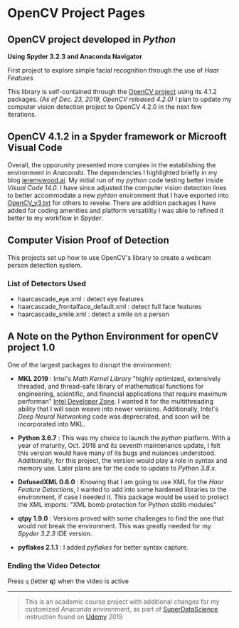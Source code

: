 # OpenCV Project Pages
## OpenCV project developed in *Python*

**Using Spyder 3.2.3 and Anaconda Navigator**

First project to explore simple facial recognition through the use of *Haar Features.*

This library is self-contained through the [OpenCV project](https://opencv.org) using its 4.1.2 packages. *(As of Dec. 23, 2019, OpenCV released 4.2.0)* I plan to update my computer vision detection project to OpenCV 4.2.0 in the next few iterations.

## OpenCV 4.1.2 in a Spyder framework or Microoft Visual Code

Overall, the opporunity presented more complex in the establishing the environment in *Anaconda.* The dependencies I highlighted briefly in my blog [jeremywood.ai](https://jeremywood.ai/python-environment-assembly-for-opencv/).
My initial run of my *python* code testing better inside *Visual Code 14.0.* I have since adjusted the computer vision detection lines to better accommodate a new *pyhton* environment that I have exported into [OpenCV_v3.txt](https://github.com/jeremywood-ai/computer-vision.github.io/blob/master/openCV_v3.1.txt) for others to reveiw. There are addition packages I have added for coding amenities and platform versatility I was able to refined it better to my workflow in *Spyder*.

## Computer Vision Proof of Detection

This projects set up how to use OpenCV's library to create a webcam person detection system.

### List of Detectors Used

- haarcascade_eye.xml                   : detect eye features
- haarcascade_frontalface_default.xml   : detect full face features
- haarcascade_smile.xml                 : detect a smile on a person

## A Note on the Python Environment for openCV project 1.0

One of the largest packages to disrupt the environment:

- **MKL 2019** : Intel's *Math Kernel Library* "highly optimized, extensively threaded, and thread-safe library of mathematical functions for engineering, scientific, and financial applications that require maximum performan" [Intel Developer Zone](https://software.intel.com/en-us/forums/intel-math-kernel-library/topic/796407). I wanted it for the multithreading ability that I will soon weave into newer versions. Additionally, Intel's *Deep Neural Networking* code was deprecrated, and soon will be incorporated into MKL.

- **Python 3.6.7** : This was my choice to launch the *python* platform. With a year of maturity, Oct. 2018 and its seventh maintenance update, I felt this version would have many of its bugs and nuiances understood. Additionally, for this project, the version would play a role in syntax and memory use. Later plans are for the code to update to *Python 3.8.x*.

- **DefusedXML 0.6.0** : Knowing that I am going to use XML for the *Haar Feature Detections*, I wanted to add into some hardened libraries to the environment, if case I needed it. This package would be used to protect the XML imports: "XML bomb protection for Python stdlib modules"

- **qtpy 1.9.0** : Versions proved with some challenges to find the one that would not break the environment. This was greatly needed for my *Spyder 3.2.3* IDE version.

- **pyflakes 2.1.1** : I added *pyflakes* for better syntax capture.

### Ending the Video Detector
Press `q` (letter **q**) when the video is active

---
> This is an academic course project with additional changes for my customized *Anaconda* environment, as part of [SuperDataScience](https://www.superdatascience.com/) instruction found on [Udemy](https://udemy.com) 2019
